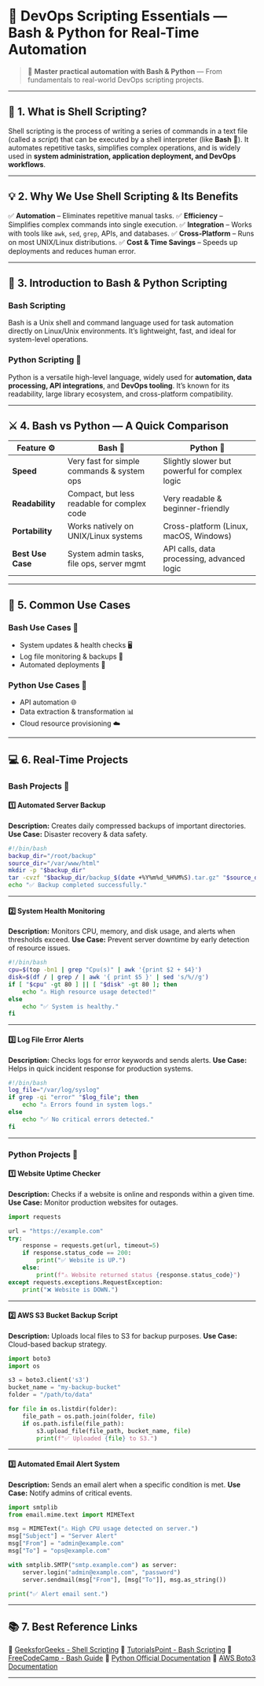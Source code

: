 # 🚀 DevOps Scripting Essentials — Bash & Python for Real-Time Automation

> 📌 **Master practical automation with Bash & Python** — From fundamentals to real-world DevOps scripting projects.

---

## 📖 1. What is Shell Scripting?

Shell scripting is the process of writing a series of commands in a text file (called a *script*) that can be executed by a shell interpreter (like **Bash** 🐚).
It automates repetitive tasks, simplifies complex operations, and is widely used in **system administration, application deployment, and DevOps workflows**.

---

## 💡 2. Why We Use Shell Scripting & Its Benefits

✅ **Automation** – Eliminates repetitive manual tasks.
✅ **Efficiency** – Simplifies complex commands into single execution.
✅ **Integration** – Works with tools like `awk`, `sed`, `grep`, APIs, and databases.
✅ **Cross-Platform** – Runs on most UNIX/Linux distributions.
✅ **Cost & Time Savings** – Speeds up deployments and reduces human error.

---

## 🐚 3. Introduction to Bash & Python Scripting

### **Bash Scripting**

Bash is a Unix shell and command language used for task automation directly on Linux/Unix environments.
It’s lightweight, fast, and ideal for system-level operations.

### **Python Scripting** 🐍

Python is a versatile high-level language, widely used for **automation, data processing, API integrations**, and **DevOps tooling**.
It’s known for its readability, large library ecosystem, and cross-platform compatibility.

---

## ⚔️ 4. Bash vs Python — A Quick Comparison

| Feature ⚙️        | Bash 🐚                                     | Python 🐍                                      |
| ----------------- | ------------------------------------------- | ---------------------------------------------- |
| **Speed**         | Very fast for simple commands & system ops  | Slightly slower but powerful for complex logic |
| **Readability**   | Compact, but less readable for complex code | Very readable & beginner-friendly              |
| **Portability**   | Works natively on UNIX/Linux systems        | Cross-platform (Linux, macOS, Windows)         |
| **Best Use Case** | System admin tasks, file ops, server mgmt   | API calls, data processing, advanced logic     |

---

## 📌 5. Common Use Cases

### **Bash Use Cases** 🐚

* System updates & health checks 🖥️
* Log file monitoring & backups 📂
* Automated deployments 🚀

### **Python Use Cases** 🐍

* API automation 🌐
* Data extraction & transformation 📊
* Cloud resource provisioning ☁️

---

## 💻 6. Real-Time Projects

### **Bash Projects** 🐚

#### **1️⃣ Automated Server Backup**

**Description:** Creates daily compressed backups of important directories.
**Use Case:** Disaster recovery & data safety.

```bash
#!/bin/bash
backup_dir="/root/backup"
source_dir="/var/www/html"
mkdir -p "$backup_dir"
tar -cvzf "$backup_dir/backup_$(date +%Y%m%d_%H%M%S).tar.gz" "$source_dir"
echo "✅ Backup completed successfully."
```

---

#### **2️⃣ System Health Monitoring**

**Description:** Monitors CPU, memory, and disk usage, and alerts when thresholds exceed.
**Use Case:** Prevent server downtime by early detection of resource issues.

```bash
#!/bin/bash
cpu=$(top -bn1 | grep "Cpu(s)" | awk '{print $2 + $4}')
disk=$(df / | grep / | awk '{ print $5 }' | sed 's/%//g')
if [ "$cpu" -gt 80 ] || [ "$disk" -gt 80 ]; then
    echo "⚠️ High resource usage detected!"
else
    echo "✅ System is healthy."
fi
```

---

#### **3️⃣ Log File Error Alerts**

**Description:** Checks logs for error keywords and sends alerts.
**Use Case:** Helps in quick incident response for production systems.

```bash
#!/bin/bash
log_file="/var/log/syslog"
if grep -qi "error" "$log_file"; then
    echo "⚠️ Errors found in system logs."
else
    echo "✅ No critical errors detected."
fi
```

---

### **Python Projects** 🐍

#### **1️⃣ Website Uptime Checker**

**Description:** Checks if a website is online and responds within a given time.
**Use Case:** Monitor production websites for outages.

```python
import requests

url = "https://example.com"
try:
    response = requests.get(url, timeout=5)
    if response.status_code == 200:
        print("✅ Website is UP.")
    else:
        print(f"⚠️ Website returned status {response.status_code}")
except requests.exceptions.RequestException:
    print("❌ Website is DOWN.")
```

---

#### **2️⃣ AWS S3 Bucket Backup Script**

**Description:** Uploads local files to S3 for backup purposes.
**Use Case:** Cloud-based backup strategy.

```python
import boto3
import os

s3 = boto3.client('s3')
bucket_name = "my-backup-bucket"
folder = "/path/to/data"

for file in os.listdir(folder):
    file_path = os.path.join(folder, file)
    if os.path.isfile(file_path):
        s3.upload_file(file_path, bucket_name, file)
        print(f"✅ Uploaded {file} to S3.")
```

---

#### **3️⃣ Automated Email Alert System**

**Description:** Sends an email alert when a specific condition is met.
**Use Case:** Notify admins of critical events.

```python
import smtplib
from email.mime.text import MIMEText

msg = MIMEText("⚠️ High CPU usage detected on server.")
msg["Subject"] = "Server Alert"
msg["From"] = "admin@example.com"
msg["To"] = "ops@example.com"

with smtplib.SMTP("smtp.example.com") as server:
    server.login("admin@example.com", "password")
    server.sendmail(msg["From"], [msg["To"]], msg.as_string())

print("✅ Alert email sent.")
```

---

## 📚 7. Best Reference Links

🔹 [GeeksforGeeks - Shell Scripting](https://www.geeksforgeeks.org/introduction-linux-shell-shell-scripting/)
🔹 [TutorialsPoint - Bash Scripting](https://www.tutorialspoint.com/unix/shell_scripting.htm)
🔹 [FreeCodeCamp - Bash Guide](https://www.freecodecamp.org/news/shell-scripting-crash-course-how-to-write-bash-scripts-in-linux/)
🔹 [Python Official Documentation](https://docs.python.org/3/tutorial/)
🔹 [AWS Boto3 Documentation](https://boto3.amazonaws.com/v1/documentation/api/latest/index.html)

---

